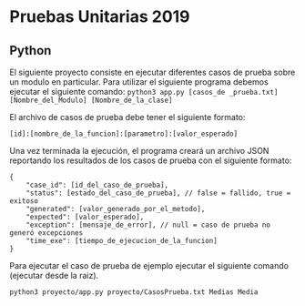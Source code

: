 # Pruebas Unitarias 2019
## Python

El siguiente proyecto consiste en ejecutar diferentes casos de prueba sobre un modulo en particular. 
Para utilizar el siguiente programa debemos ejecutar el siguiente comando:
`python3 app.py [casos_de _prueba.txt] [Nombre_del_Modulo] [Nombre_de_la_clase]`

El archivo de casos de prueba debe tener el siguiente formato:

`[id]:[nombre_de_la_funcion]:[parametro]:[valor_esperado]`

Una vez terminada la ejecución, el programa creará un archivo JSON reportando los resultados de los casos de prueba con el siguiente formato:

```
{
    "case_id": [id_del_caso_de_prueba],
    "status": [estado_del_caso_de_prueba], // false = fallido, true = exitoso
    "generated": [valor_generado_por_el_metodo],
    "expected": [valor_esperado],
    "exception": [mensaje_de_error], // null = caso de prueba no generó excepciones
    "time_exe": [tiempo_de_ejecucion_de_la_funcion]
}
```

Para ejecutar el caso de prueba de ejemplo ejecutar el siguiente comando (ejecutar desde la raiz).

`python3 proyecto/app.py proyecto/CasosPrueba.txt Medias Media`